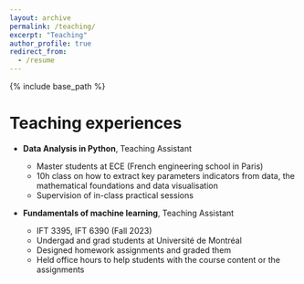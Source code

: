 ```yaml
---
layout: archive
permalink: /teaching/
excerpt: "Teaching"
author_profile: true
redirect_from:
  - /resume
---
```


{% include base_path %}

Teaching experiences
=====

* **Data Analysis in Python**, Teaching Assistant
  * Master students at ECE (French engineering school in Paris)
  * 10h class on how to extract key parameters indicators from data, the mathematical foundations and data visualisation
  * Supervision of in-class practical sessions

* **Fundamentals of machine learning**, Teaching Assistant
  * IFT 3395, IFT 6390 (Fall 2023)
  * Undergad and grad students at Université de Montréal
  * Designed homework assignments and graded them
  * Held office hours to help students with the course content or the assignments
